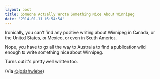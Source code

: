 ```yaml
---
layout: post
title: Someone Actually Wrote Something Nice About Winnipeg
date: '2014-01-11 05:54:54'
---
```


<p>Ironically, you can't find any positive writing about Winnipeg in Canada, or the United States, or Mexico, or even in South America.</p>

<p>Nope, you have to go all the way to Australia to find a publication wild enough to write something nice about Winnipeg.</p>

<p>Turns out it's pretty well written too.</p>

<p>(Via <a href="https://twitter.com/josiahwiebe">@josiahwiebe</a>)</p>
